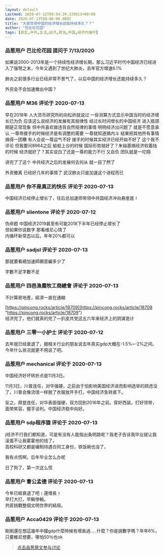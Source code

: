 ```yaml
---
layout: default
Lastmod: 2020-07-12T09:54:29.339813+00:00
date: 2020-07-13T00:00:00.000Z
title: "大家觉得中国的经济增长还能持续多久？？"
author: "巴比伦花园"
tags: [民生,中共,生活,经济,政治,中国,经济内循环]
---
```



### 品葱用户 **巴比伦花园** 提问于 7/13/2020
    
如果说2000-2013年是一个持续性经济增长期，那么习近平时代中国经济已经进入了强弩之末，今年又遇到了世纪大肺炎，去年官方增速6.1%  
  
肺炎之前很多行业已经非常不景气了，以后中国的经济增长还能持续多久？  
  
外资会不会加速撤出中国？
    
                

### 品葱用户 **M36** 评论于 2020-07-13
        
早在2018年 人大货币研究所的向松祚就说过 一些测算方式显示中国当时的经济增长已为负 应该这么说经济的发展有其规律性 经过长时间增长的中国经济 进入瓶颈期是正常现象 但中共喜欢做违背自然规律的事情 明明经济出问题了 就是不愿意承认 一尊帝接手的时候经济是有调整的需要 一尊就知道搞内斗 结果把其他所有事情搞得一团糟 有人会说一尊运气不好 接手的时候其实经济已经开始不好了 这个我不评论 但我要问8964之后 蛤蛤上台的时候 国际形势就好了？朱镕基搞经济软着陆的时候 经济就好了？其实说白了还是一尊的能力不行 又自负 团队就是一坨翔   
  
讲完了了这个 中共经济之后的发展何去何从 就一目了然了   
  
外资撤离 已经好几年的事情了 武汉肺炎只是加速这个进程而已
        
                

### 品葱用户 **你不是真正的快乐** 评论于 2020-07-13
        
中国经济已经停止增长了，往后总加速师带领中共国经济冲向悬崖底！
        
                

### 品葱用户 **slientone** 评论于 2020-07-12
        
伪命题 中国经济2019甚至有可能2018下半年已经停止增长了  
但如果你说数字 那看维尼心情了  
内循环新常态以后，年年20%都可以
        
                

### 品葱用户 **sadjsl** 评论于 2020-07-13
        
那就要看總加速師願意編多少了  
  
  
字數不足字數不足
        
                

### 品葱用户 **四邑漁農牧工商總會** 评论于 2020-07-13
        
不計算房地產，經濟一直在通縮  
  
[https://pincong.rocks/article/18709](https://pincong.rocks/article/18709 "https://pincong.rocks/article/18709")  
经济完了，他们就真的完了—扒皮共党这五六年来经济上的阴谋诡计
        
                

### 品葱用户 **三零一小护士** 评论于 2020-07-12
        
去年就已经衰退了，据相关行业的朋友说去年真实gdp大概在-1.5%~-2%之间。今年什么状况就更不用说了吧。
        
                

### 品葱用户 **mechanical** 评论于 2020-07-13
        
中国经济好坏转折点是11月3日。   
  
11月3日，川普连任，对华强硬，之前由于怕影响美国经济进而影响选举的顾虑没了，川普会像流氓一样脱了衣服放开手打。中国经济急转直下。  
  
反之，拜登连任，对华表面强硬，双方回到2016年之前。穿好西装，打好领带，面带笑容，握手谈判。中国经济稳中向好。
        
                

### 品葱用户 **sdp程序猿** 评论于 2020-07-13
        
j经济不行我们都知道，可是有没有人能指出条明路呢？我老子告诉我毕业就让我滚蛋不让我霍霍他的钱了，  
高校科研又都是编制待遇合同工身份，铁饭碗也没了，  
  
我有点慌啊，后年毕业怎么办呢  
  
日了狗了，第一次这么慌
        
                

### 品葱用户 **曹公孟德** 评论于 2020-07-13
        
今年已經衰退了吧﹗還增長﹖  
早打大打，早輸慘輸。  
共匪挑戰整個文明世界的結局。
        
                

### 品葱用户 **Acca0429** 评论于 2020-07-13
        
剛剛還在想這幾年中國gdp什麼時候有增長過.....什麼？你是說數字嗎？年年6%，只要維尼想要，哪怕50％也ok
        
                





> [点击品葱原文参与讨论](https://pincong.rocks/question/28413)

